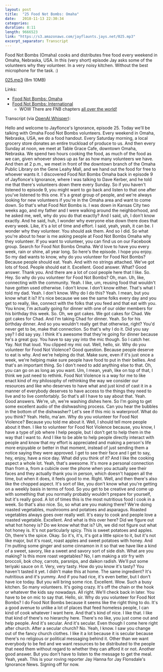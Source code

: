 ```yaml
---
layout: post
title:  "25 Food Not Bombs: Omaha"
date:   2018-11-13 22:30:34
categories: 
duration: 8:11
length: 9666523
link: "https://s3.amazonaws.com/jayflaunts.jays.net/025.mp3"
excerpt_separator: Transcript
---
```


Food Not Bombs (Omaha) cooks and distributes free food every weekend in
Omaha, Nebraska, USA. In this (very short) episode Jay asks some of the volunteers
why they volunteer. In a very noisy kitchen. Without the best microphone for the task. :)

<a href="{{site.storage_url}}/025.mp3" target="_blank">025.mp3</a> (8m 10MB) 

Links:
* [Food Not Bombs: Omaha](https://www.facebook.com/groups/OmahaFNB/)
* [Food Not Bombs: International](http://foodnotbombs.net)
  * WOW There are FNB chapters [all over the world!](https://www.google.com/maps/d/u/0/viewer?mid=1odh04z_GPLDvrC28K5rmi8J28lM&hl=en_US&ll=4.5654735507102915%2C8.4375&z=2)

Transcript (via [OpenAI Whisper](https://platform.openai.com/docs/tutorials/meeting-minutes)):

Hello and welcome to Jayflonce's Ignorance, episode 25. Today we'll be talking
with Omaha Food Not Bombs volunteers. Every weekend in Omaha, Nebraska, USA, we
do a food handout. Every Saturday morning, a local grocery store donates an
entire truckload of produce to us. And then every Sunday at noon, we meet at
Table Grace Cafe, downtown Omaha, Nebraska. We spend two hours cooking the
food, as much of the food as we can, given whoever shows up as far as how many
volunteers we have. And then at 2 p.m., we meet in front of the downtown branch
of the Omaha Public Library on the Gene Leahy Mall, and we hand out the food
for free to whoever wants it. I discovered Food Not Bombs Omaha back in episode
9 of Jayflonce's Ignorance, where I was talking to Dave Kerber, and he told me
that there's volunteers down there every Sunday. So if you haven't listened to
episode 9, you might want to go back and listen to that one after you've
listened to this one. It's a great group of people, and we're always looking
for new volunteers if you're in the Omaha area and want to come down. So that's
what Food Not Bombs is. I was down in Kansas City two weeks ago, and my father
and I were walking around the neighborhood, and he asked me, well, why do you
do that exactly? And I said, uh, I don't know exactly. And he said, huh, I
wonder why everyone else down there does that every week. Like, it's a lot of
time and effort. I said, yeah, yeah, it can be. I wonder why they volunteer.
You should ask them. And so I did. So what you're about to hear is me asking
people at Food Not Bombs Omaha why they volunteer. If you want to volunteer,
you can find us on our Facebook group. Search for Food Not Bombs Omaha. We'd
love to have you every week, rain or shine, all year long. So here's the
episode. I hope you enjoy. So my dad wants to know, why do you volunteer for
Food Not Bombs? Because people should eat. Yeah. And with no strings attached.
We've got lots of food. People should eat it. Excellent. Good answer. What?
Good answer. Thank you. And there are a lot of cool people here that I like.
So. Hey. So why do you volunteer for Food Not Bombs? Oh, man. Uh, like,
connecting with the community. Yeah. I like, um, reusing food that wouldn't
have gotten used otherwise. I don't know. I don't know either. That's what I
told my dad. Yeah. I don't know. Why do I do this? Yeah. I mean, but you know
what it is? It's nice because we see the same folks every day and you get to
really, like, connect with the folks that you feed and that eat with you. You
know, I'm actually going for dinner with one of our older members for his
birthday this week. So. Oh, we got cakes. We got cakes for Chad. We got cakes
for Chad. And I'm taking Chad for dinner. Yeah. So for his birthday dinner. And
so you wouldn't really get that otherwise, right? You'd never get to be, make
that connection. So that's why I do it. Did you say yay? I did say yay. I think
it's awesome that they're going for dinner because he's a great guy. You have
to say yay into the mic though. So I catch her. Yay. Not that loud. You clipped
my mic out. Well, hello, sir. Why do you volunteer for Food Not Violence? Good
question. Because people deserve to eat is why. And we're helping do that. Make
sure, even if it's just once a week, we're helping make sure people have food
to put in their bellies. And that's an important thing. So I don't need to add
anything else to that. Oh, you can go on as long as you want. Um, I mean, yeah,
like on top of that, I think we just need to rethink. Food Not Violence is a
way for me to like enact kind of my philosophy of rethinking the way we
consider our resources and like who deserves to have what and just kind of cast
it in a manner of everybody deserves to have access to the things they need to
live and to live comfortably. So that's all I have to say about that. Yeah.
Good answers. We're, uh, we're washing dishes here. So I'm going to get some
excellent audio of the dishwashing process. Can you hear the bubbles in the
bottom of the dishwasher? Let's see if this mic is waterproof. What do you
think? Yeah. Hello, ma'am. Why do you volunteer for Food Not Violence? Because
you told me about it. Well, I should tell more people about it then. I like to
volunteer for Food Not Violence because, you know, I have a type of job where I
help people, but I don't get to help them in the way that I want to. And I like
to be able to help people directly interact with people and know that my effort
is appreciated and making a person's life more enjoyable or better in that
moment, instead of just sending them a notice saying they were approved. I get
to see their face and I get to say, hey, enjoy, have a nice day. What did you
think of it? And I like the cooking aspect a whole lot. Yeah, that's awesome.
It's more a personal connection than from a, from a cubicle over the phone when
you actually see their faces and they actually thank you in person, which
doesn't happen all the time, but when it does, it feels good to me. Right.
Well, and then there's also like the chopped aspect. It's sort of like, you
don't know what you're getting on a weekly basis in terms of food. So you get
to be creative and come up with something that you normally probably wouldn't
prepare for yourself, but it's really good. A lot of times this is the most
nutritious food I cook in a week. So that's also nice. So, so what are you
making there? We're doing roasted vegetables, mushrooms and potatoes and
asparagus. Roasted vegetables always goes over really well. It's easy to cook
and people love a roasted vegetable. Excellent. And what is this over here? Did
we figure out what hot honey is? Do we know what that is? Uh, we did not figure
out what hot honey is. It's not particularly spicy. This is sweet potatoes and
apples. Oh, there's the spice. Okay. So it's, it's, it's got a little spice to
it, but it's not like major, but it's roast, roast apples and sweet potatoes
with honey. And I'm putting some ginger and some cinnamon in it so that we have
like a kind of a sweet, savory, like a sweet and savory sort of side dish. What
are you making? Is this more roast vegetables? No, I am making a stir fry with
broccoli, bok choy, carrots, parsnips, and daikon radish. We'll put some
teriyaki sauce on it. Very, very tasty. How do you know it's tasty? You haven't
tasted it yet. I didn't make this at home. The same ingredient? It's nutritious
and it's yummy. And if you had rice, it's even better, but I don't have ice
today. But you will bring some rice. Excellent. Wow. Such a busy kitchen. So
many volunteers. It's going crazy. It's off the chain or the hook or whatever
the kids say nowadays. All right. We'll check back in later. You have to be on
mic to say that. Hello, sir. Why do you volunteer for Food Not Bombs? I do Food
Not Bombs because it seems like the right thing to do. It's a good avenue to
unlike a lot of places that feed homeless people, I can kind of cook whatever I
want here. And that's kind of nice. I like that. I like that kind of there's no
hierarchy here. There's no like, you just come out and help people. And it's
secular. And it's secular. Even though I come here right after church. After a
secular church? No. Yeah, I know. I saw you change out of the fancy church
clothes. I like it a lot because it is secular because there's no religious or
political messaging behind it. Other than we want everybody to be fed and we
want resources to be distributed to the people that need them without regard to
whether they can afford it or not. Another good answer. But you don't have to
listen to the message to get the meal. Yeah, yeah. This is your roving reporter
Jay Hanna for Jay Flonsdale's Ignorance News. Signing off for now.

